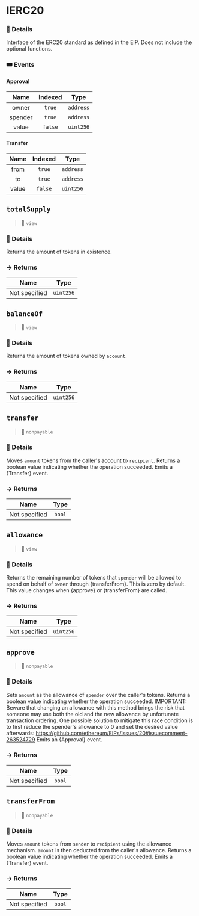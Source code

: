 # IERC20

### 🔎 Details

Interface of the ERC20 standard as defined in the EIP. Does not include the optional functions.


### 🎟 Events


#### Approval
| Name | Indexed | Type |
|:-:|:-:|:-:|
| owner | `true` | `address` |
| spender | `true` | `address` |
| value | `false` | `uint256` |


#### Transfer
| Name | Indexed | Type |
|:-:|:-:|:-:|
| from | `true` | `address` |
| to | `true` | `address` |
| value | `false` | `uint256` |



## `totalSupply`

>👀 `view`



### 🔎 Details

Returns the amount of tokens in existence.

### → Returns



| Name | Type |
|:-:|:-:|
|  Not specified  | `uint256` |



## `balanceOf`

>👀 `view`



### 🔎 Details

Returns the amount of tokens owned by `account`.

### → Returns



| Name | Type |
|:-:|:-:|
|  Not specified  | `uint256` |



## `transfer`

>👀 `nonpayable`



### 🔎 Details

Moves `amount` tokens from the caller&#39;s account to `recipient`. Returns a boolean value indicating whether the operation succeeded. Emits a {Transfer} event.

### → Returns



| Name | Type |
|:-:|:-:|
|  Not specified  | `bool` |



## `allowance`

>👀 `view`



### 🔎 Details

Returns the remaining number of tokens that `spender` will be allowed to spend on behalf of `owner` through {transferFrom}. This is zero by default. This value changes when {approve} or {transferFrom} are called.

### → Returns



| Name | Type |
|:-:|:-:|
|  Not specified  | `uint256` |



## `approve`

>👀 `nonpayable`



### 🔎 Details

Sets `amount` as the allowance of `spender` over the caller&#39;s tokens. Returns a boolean value indicating whether the operation succeeded. IMPORTANT: Beware that changing an allowance with this method brings the risk that someone may use both the old and the new allowance by unfortunate transaction ordering. One possible solution to mitigate this race condition is to first reduce the spender&#39;s allowance to 0 and set the desired value afterwards: https://github.com/ethereum/EIPs/issues/20#issuecomment-263524729 Emits an {Approval} event.

### → Returns



| Name | Type |
|:-:|:-:|
|  Not specified  | `bool` |



## `transferFrom`

>👀 `nonpayable`



### 🔎 Details

Moves `amount` tokens from `sender` to `recipient` using the allowance mechanism. `amount` is then deducted from the caller&#39;s allowance. Returns a boolean value indicating whether the operation succeeded. Emits a {Transfer} event.

### → Returns



| Name | Type |
|:-:|:-:|
|  Not specified  | `bool` |



